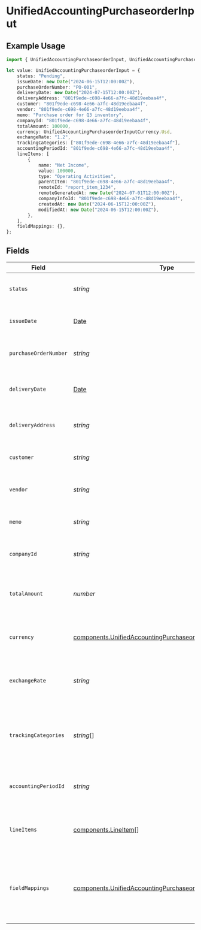 # UnifiedAccountingPurchaseorderInput

## Example Usage

```typescript
import { UnifiedAccountingPurchaseorderInput, UnifiedAccountingPurchaseorderInputCurrency } from "@panora/sdk/models/components";

let value: UnifiedAccountingPurchaseorderInput = {
    status: "Pending",
    issueDate: new Date("2024-06-15T12:00:00Z"),
    purchaseOrderNumber: "PO-001",
    deliveryDate: new Date("2024-07-15T12:00:00Z"),
    deliveryAddress: "801f9ede-c698-4e66-a7fc-48d19eebaa4f",
    customer: "801f9ede-c698-4e66-a7fc-48d19eebaa4f",
    vendor: "801f9ede-c698-4e66-a7fc-48d19eebaa4f",
    memo: "Purchase order for Q3 inventory",
    companyId: "801f9ede-c698-4e66-a7fc-48d19eebaa4f",
    totalAmount: 100000,
    currency: UnifiedAccountingPurchaseorderInputCurrency.Usd,
    exchangeRate: "1.2",
    trackingCategories: ["801f9ede-c698-4e66-a7fc-48d19eebaa4f"],
    accountingPeriodId: "801f9ede-c698-4e66-a7fc-48d19eebaa4f",
    lineItems: [
        {
            name: "Net Income",
            value: 100000,
            type: "Operating Activities",
            parentItem: "801f9ede-c698-4e66-a7fc-48d19eebaa4f",
            remoteId: "report_item_1234",
            remoteGeneratedAt: new Date("2024-07-01T12:00:00Z"),
            companyInfoId: "801f9ede-c698-4e66-a7fc-48d19eebaa4f",
            createdAt: new Date("2024-06-15T12:00:00Z"),
            modifiedAt: new Date("2024-06-15T12:00:00Z"),
        },
    ],
    fieldMappings: {},
};
```

## Fields

| Field                                                                                                                                      | Type                                                                                                                                       | Required                                                                                                                                   | Description                                                                                                                                | Example                                                                                                                                    |
| ------------------------------------------------------------------------------------------------------------------------------------------ | ------------------------------------------------------------------------------------------------------------------------------------------ | ------------------------------------------------------------------------------------------------------------------------------------------ | ------------------------------------------------------------------------------------------------------------------------------------------ | ------------------------------------------------------------------------------------------------------------------------------------------ |
| `status`                                                                                                                                   | *string*                                                                                                                                   | :heavy_minus_sign:                                                                                                                         | The status of the purchase order                                                                                                           | Pending                                                                                                                                    |
| `issueDate`                                                                                                                                | [Date](https://developer.mozilla.org/en-US/docs/Web/JavaScript/Reference/Global_Objects/Date)                                              | :heavy_minus_sign:                                                                                                                         | The issue date of the purchase order                                                                                                       | 2024-06-15T12:00:00Z                                                                                                                       |
| `purchaseOrderNumber`                                                                                                                      | *string*                                                                                                                                   | :heavy_minus_sign:                                                                                                                         | The purchase order number                                                                                                                  | PO-001                                                                                                                                     |
| `deliveryDate`                                                                                                                             | [Date](https://developer.mozilla.org/en-US/docs/Web/JavaScript/Reference/Global_Objects/Date)                                              | :heavy_minus_sign:                                                                                                                         | The delivery date for the purchase order                                                                                                   | 2024-07-15T12:00:00Z                                                                                                                       |
| `deliveryAddress`                                                                                                                          | *string*                                                                                                                                   | :heavy_minus_sign:                                                                                                                         | The UUID of the delivery address                                                                                                           | 801f9ede-c698-4e66-a7fc-48d19eebaa4f                                                                                                       |
| `customer`                                                                                                                                 | *string*                                                                                                                                   | :heavy_minus_sign:                                                                                                                         | The UUID of the customer                                                                                                                   | 801f9ede-c698-4e66-a7fc-48d19eebaa4f                                                                                                       |
| `vendor`                                                                                                                                   | *string*                                                                                                                                   | :heavy_minus_sign:                                                                                                                         | The UUID of the vendor                                                                                                                     | 801f9ede-c698-4e66-a7fc-48d19eebaa4f                                                                                                       |
| `memo`                                                                                                                                     | *string*                                                                                                                                   | :heavy_minus_sign:                                                                                                                         | A memo or note for the purchase order                                                                                                      | Purchase order for Q3 inventory                                                                                                            |
| `companyId`                                                                                                                                | *string*                                                                                                                                   | :heavy_minus_sign:                                                                                                                         | The UUID of the company                                                                                                                    | 801f9ede-c698-4e66-a7fc-48d19eebaa4f                                                                                                       |
| `totalAmount`                                                                                                                              | *number*                                                                                                                                   | :heavy_minus_sign:                                                                                                                         | The total amount of the purchase order in cents                                                                                            | 100000                                                                                                                                     |
| `currency`                                                                                                                                 | [components.UnifiedAccountingPurchaseorderInputCurrency](../../models/components/unifiedaccountingpurchaseorderinputcurrency.md)           | :heavy_minus_sign:                                                                                                                         | The currency of the purchase order                                                                                                         | USD                                                                                                                                        |
| `exchangeRate`                                                                                                                             | *string*                                                                                                                                   | :heavy_minus_sign:                                                                                                                         | The exchange rate applied to the purchase order                                                                                            | 1.2                                                                                                                                        |
| `trackingCategories`                                                                                                                       | *string*[]                                                                                                                                 | :heavy_minus_sign:                                                                                                                         | The UUIDs of the tracking categories associated with the purchase order                                                                    | [<br/>"801f9ede-c698-4e66-a7fc-48d19eebaa4f"<br/>]                                                                                         |
| `accountingPeriodId`                                                                                                                       | *string*                                                                                                                                   | :heavy_minus_sign:                                                                                                                         | The UUID of the associated accounting period                                                                                               | 801f9ede-c698-4e66-a7fc-48d19eebaa4f                                                                                                       |
| `lineItems`                                                                                                                                | [components.LineItem](../../models/components/lineitem.md)[]                                                                               | :heavy_minus_sign:                                                                                                                         | The line items associated with this purchase order                                                                                         |                                                                                                                                            |
| `fieldMappings`                                                                                                                            | [components.UnifiedAccountingPurchaseorderInputFieldMappings](../../models/components/unifiedaccountingpurchaseorderinputfieldmappings.md) | :heavy_minus_sign:                                                                                                                         | The custom field mappings of the object between the remote 3rd party & Panora                                                              | {<br/>"custom_field_1": "value1",<br/>"custom_field_2": "value2"<br/>}                                                                     |